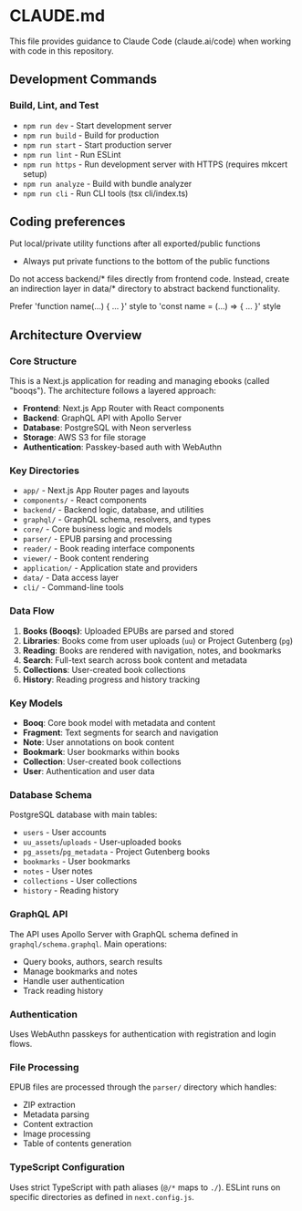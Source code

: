 # CLAUDE.md

This file provides guidance to Claude Code (claude.ai/code) when working with code in this repository.

## Development Commands

### Build, Lint, and Test
- `npm run dev` - Start development server
- `npm run build` - Build for production
- `npm run start` - Start production server
- `npm run lint` - Run ESLint
- `npm run https` - Run development server with HTTPS (requires mkcert setup)
- `npm run analyze` - Build with bundle analyzer
- `npm run cli` - Run CLI tools (tsx cli/index.ts)

## Coding preferences

Put local/private utility functions after all exported/public functions

- Always put private functions to the bottom of the public functions

Do not access backend/* files directly from frontend code. Instead, create an indirection layer in data/* directory to abstract backend functionality.

Prefer 'function name(...) { ... }' style to 'const name = (...) => { ... }' style

## Architecture Overview

### Core Structure
This is a Next.js application for reading and managing ebooks (called "booqs"). The architecture follows a layered approach:

- **Frontend**: Next.js App Router with React components
- **Backend**: GraphQL API with Apollo Server
- **Database**: PostgreSQL with Neon serverless
- **Storage**: AWS S3 for file storage
- **Authentication**: Passkey-based auth with WebAuthn

### Key Directories
- `app/` - Next.js App Router pages and layouts
- `components/` - React components
- `backend/` - Backend logic, database, and utilities
- `graphql/` - GraphQL schema, resolvers, and types
- `core/` - Core business logic and models
- `parser/` - EPUB parsing and processing
- `reader/` - Book reading interface components
- `viewer/` - Book content rendering
- `application/` - Application state and providers
- `data/` - Data access layer
- `cli/` - Command-line tools

### Data Flow
1. **Books (Booqs)**: Uploaded EPUBs are parsed and stored
2. **Libraries**: Books come from user uploads (`uu`) or Project Gutenberg (`pg`)
3. **Reading**: Books are rendered with navigation, notes, and bookmarks
4. **Search**: Full-text search across book content and metadata
5. **Collections**: User-created book collections
6. **History**: Reading progress and history tracking

### Key Models
- **Booq**: Core book model with metadata and content
- **Fragment**: Text segments for search and navigation
- **Note**: User annotations on book content
- **Bookmark**: User bookmarks within books
- **Collection**: User-created book collections
- **User**: Authentication and user data

### Database Schema
PostgreSQL database with main tables:
- `users` - User accounts
- `uu_assets`/`uploads` - User-uploaded books
- `pg_assets`/`pg_metadata` - Project Gutenberg books
- `bookmarks` - User bookmarks
- `notes` - User notes
- `collections` - User collections
- `history` - Reading history

### GraphQL API
The API uses Apollo Server with GraphQL schema defined in `graphql/schema.graphql`. Main operations:
- Query books, authors, search results
- Manage bookmarks and notes
- Handle user authentication
- Track reading history

### Authentication
Uses WebAuthn passkeys for authentication with registration and login flows.

### File Processing
EPUB files are processed through the `parser/` directory which handles:
- ZIP extraction
- Metadata parsing
- Content extraction
- Image processing
- Table of contents generation

### TypeScript Configuration
Uses strict TypeScript with path aliases (`@/*` maps to `./`). ESLint runs on specific directories as defined in `next.config.js`.